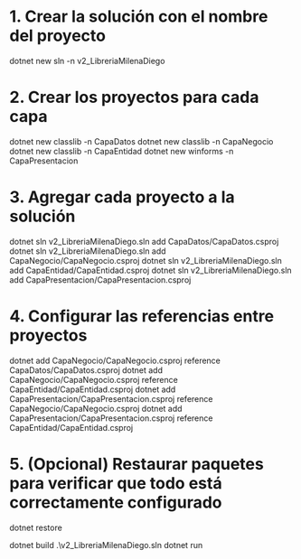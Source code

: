 # 1. Crear la solución con el nombre del proyecto
dotnet new sln -n v2_LibreriaMilenaDiego

# 2. Crear los proyectos para cada capa
dotnet new classlib -n CapaDatos
dotnet new classlib -n CapaNegocio
dotnet new classlib -n CapaEntidad
dotnet new winforms -n CapaPresentacion

# 3. Agregar cada proyecto a la solución
dotnet sln v2_LibreriaMilenaDiego.sln add CapaDatos/CapaDatos.csproj
dotnet sln v2_LibreriaMilenaDiego.sln add CapaNegocio/CapaNegocio.csproj
dotnet sln v2_LibreriaMilenaDiego.sln add CapaEntidad/CapaEntidad.csproj
dotnet sln v2_LibreriaMilenaDiego.sln add CapaPresentacion/CapaPresentacion.csproj

# 4. Configurar las referencias entre proyectos
dotnet add CapaNegocio/CapaNegocio.csproj reference CapaDatos/CapaDatos.csproj
dotnet add CapaNegocio/CapaNegocio.csproj reference CapaEntidad/CapaEntidad.csproj
dotnet add CapaPresentacion/CapaPresentacion.csproj reference CapaNegocio/CapaNegocio.csproj
dotnet add CapaPresentacion/CapaPresentacion.csproj reference CapaEntidad/CapaEntidad.csproj

# 5. (Opcional) Restaurar paquetes para verificar que todo está correctamente configurado
dotnet restore

dotnet build .\v2_LibreriaMilenaDiego.sln
dotnet run 


